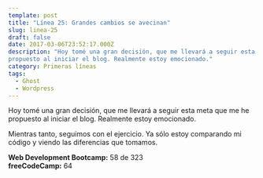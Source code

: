 ```yaml
---
template: post
title: "Línea 25: Grandes cambios se avecinan"
slug: linea-25
draft: false
date: 2017-03-06T23:52:17.000Z
description: "Hoy tomé una gran decisión, que me llevará a seguir esta meta que me he
propuesto al iniciar el blog. Realmente estoy emocionado."
category: Primeras líneas
tags:
  - Ghost
  - Wordpress
---
```

Hoy tomé una gran decisión, que me llevará a seguir esta meta que me he propuesto al iniciar el blog. Realmente estoy emocionado.

 Mientras tanto, seguimos con el ejercicio. Ya sólo estoy comparando mi código y viendo las diferencias que tomamos.

 **Web Development Bootcamp:** 58 de 323  
 **freeCodeCamp:** 64

 
